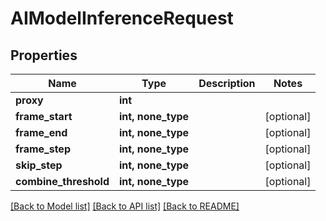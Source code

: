 # AIModelInferenceRequest


## Properties

Name | Type | Description | Notes
------------ | ------------- | ------------- | -------------
**proxy** | **int** |  | 
**frame_start** | **int, none_type** |  | [optional] 
**frame_end** | **int, none_type** |  | [optional] 
**frame_step** | **int, none_type** |  | [optional] 
**skip_step** | **int, none_type** |  | [optional] 
**combine_threshold** | **int, none_type** |  | [optional] 

[[Back to Model list]](../#documentation-for-models) [[Back to API list]](../#documentation-for-api-endpoints) [[Back to README]](../)


